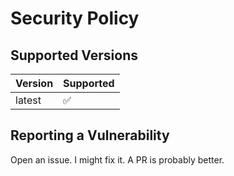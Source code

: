 # Security Policy

## Supported Versions

| Version | Supported          |
| ------- | ------------------ |
| latest   | :white_check_mark: |

## Reporting a Vulnerability

Open an issue. I might fix it. A PR is probably better.
